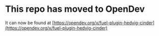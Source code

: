 # This repo has moved to OpenDev

It can now be found at [https://opendev.org/x/fuel-plugin-hedvig-cinder](https://opendev.org/x/fuel-plugin-hedvig-cinder)
